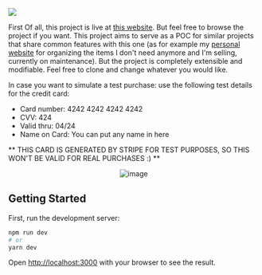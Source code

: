 ![](https://capsule-render.vercel.app/api?type=slice&height=135&color=f02d34&text=NextJS&reversal=true&textBg=false&fontAlign=12&animation=fadeIn&fontSize=50&fontAlignY=37&fontColor=fff&desc=Ecommerce&descAlign=13&descSize=34&descAlignY=59)

First Of all, this project is live at [this website](https://nextsanityecommerce.jonathas.dev). But feel free to browse the project if you want.
This project aims to serve as a POC for similar projects that share common features with this one (as for example my [personal website](https://desapega.jonathas.dev) for organizing the items I don't need anymore and I'm selling, currently on maintenance). But the project is completely extensible and modifiable. Feel free to clone and change whatever you would like.

In case you want to simulate a test purchase: use the following test details for the credit card:

- Card number: 4242 4242 4242 4242
- CVV: 424
- Valid thru: 04/24
- Name on Card: You can put any name in here

** THIS CARD IS GENERATED BY STRIPE FOR TEST PURPOSES, SO THIS WON'T BE VALID FOR REAL PURCHASES :) ** 

<div align="center">

  ![image](https://github.com/jonathas3c/next-ecommerce/assets/16863727/a6b7c34d-d572-4fe1-8d6a-723d813e7ac8)
  
</div>

## Getting Started

First, run the development server:

```bash
npm run dev
# or
yarn dev
```

Open [http://localhost:3000](http://localhost:3000) with your browser to see the result.


